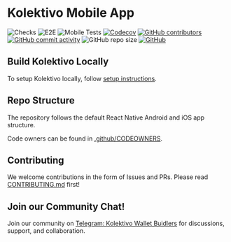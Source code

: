 # Kolektivo Mobile App

![Checks](https://github.com/zed-io/kolektivo/actions/workflows/check.yml/badge.svg)
![E2E](https://github.com/zed-io/kolektivo/actions/workflows/e2e-main.yml/badge.svg)
![Mobile Tests](https://github.com/zed-io/kolektivo/actions/workflows/test.yml/badge.svg)
[![Codecov](https://img.shields.io/codecov/c/github/zed-io/kolektivo)](https://codecov.io/gh/zed-io/kolektivo)
[![GitHub contributors](https://img.shields.io/github/contributors/zed-io/kolektivo)](https://github.com/zed-io/kolektivo/graphs/contributors)
[![GitHub commit activity](https://img.shields.io/github/commit-activity/w/zed-io/kolektivo)](https://github.com/zed-io/kolektivo/graphs/contributors)
![GitHub repo size](https://img.shields.io/github/repo-size/zed-io/kolektivo)
[![GitHub](https://img.shields.io/github/license/zed-io/kolektivo?color=blue)](https://github.com/zed-io/kolektivo/blob/kolektivo/LICENSE)

## Build Kolektivo Locally

To setup Kolektivo locally, follow [setup instructions](./WALLET.md).

## Repo Structure

The repository follows the default React Native Android and iOS app structure.

Code owners can be found in [.github/CODEOWNERS](.github/CODEOWNERS).

## Contributing

We welcome contributions in the form of Issues and PRs. Please read [CONTRIBUTING.md](CONTRIBUTING.md) first!


## Join our Community Chat!

Join our community on [Telegram: Kolektivo Wallet Buidlers](https://t.me/+JdPqRy6S2lA2NzM1) for discussions, support, and collaboration.
